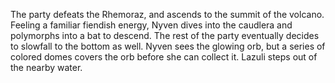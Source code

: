 The party defeats the Rhemoraz, and ascends to the summit of the volcano. Feeling a familiar fiendish energy, Nyven dives into the caudlera and polymorphs into a bat to descend. The rest of the party eventually decides to slowfall to the bottom as well. Nyven sees the glowing orb, but a series of colored domes covers the orb before she can collect it. Lazuli steps out of the nearby water.
